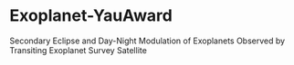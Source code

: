 # Exoplanet-YauAward
Secondary Eclipse and Day-Night Modulation of Exoplanets Observed by Transiting Exoplanet Survey Satellite
